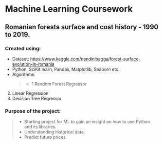 # Machine Learning Coursework

## Romanian forests surface and cost history - 1990 to 2019. 


### Created using:
* Dataset: https://www.kaggle.com/nandinibagga/forest-surface-evolution-in-romania
* Python, SciKit learn, Pandas, Matplotlib, Seaborn etc.
* Algorithms: 
  > - 1.Random Forest Regressor
2. Linear Regression
3. Decision Tree Regressor.
  
### Purpose of the project:

> - Starting project for ML to gain an insight on how to use Python and its libraries. 
> - Understanding historical data.
> - Predict future prices.
